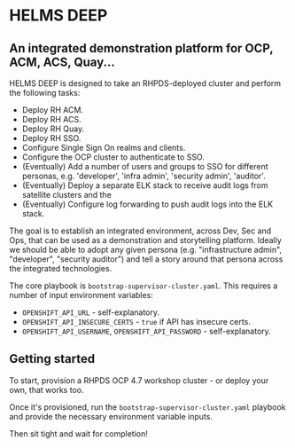 # HELMS DEEP
## An integrated demonstration platform for OCP, ACM, ACS, Quay...

HELMS DEEP is designed to take an RHPDS-deployed cluster and perform the following tasks:

* Deploy RH ACM.
* Deploy RH ACS.
* Deploy RH Quay.
* Deploy RH SSO.
* Configure Single Sign On realms and clients.
* Configure the OCP cluster to authenticate to SSO.
* (Eventually) Add a number of users and groups to SSO for different personas, e.g. 'developer', 'infra admin', 'security admin', 'auditor'.
* (Eventually) Deploy a separate ELK stack to receive audit logs from satellite clusters and the 
* (Eventually) Configure log forwarding to push audit logs into the ELK stack.

The goal is to establish an integrated environment, across Dev, Sec and Ops, that can be used as a demonstration and storytelling platform. Ideally we should be able to adopt any given persona (e.g. "infrastructure admin", "developer", "security auditor") and tell a story around that persona across the integrated technologies.

The core playbook is `bootstrap-supervisor-cluster.yaml`. This requires a number of input environment variables:

* `OPENSHIFT_API_URL` - self-explanatory.
* `OPENSHIFT_API_INSECURE_CERTS` - `true` if API has insecure certs.
* `OPENSHIFT_API_USERNAME`, `OPENSHIFT_API_PASSWORD` - self-explanatory.

## Getting started

To start, provision a RHPDS OCP 4.7 workshop cluster - or deploy your own, that works too.

Once it's provisioned, run the `bootstrap-supervisor-cluster.yaml` playbook and provide the necessary environment variable inputs.

Then sit tight and wait for completion!

